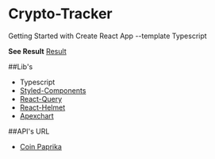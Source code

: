 # Crypto-Tracker

Getting Started with Create React App --template Typescript

**See Result**
 [Result](https://cj-k-7.github.io/Crypto-Tracker/)
 
##Lib's
- Typescript
- [Styled-Components](https://styled-components.com/) 
- [React-Query](https://react-query.tanstack.com/)
- [React-Helmet](https://www.npmjs.com/package/react-helmet)
- [Apexchart](https://apexcharts.com/)

##API's URL
- [Coin Paprika](https://api.coinpaprika.com/)
